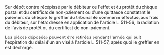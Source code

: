 Sur dépôt contre récépissé par le débiteur de l'effet et du protêt du chèque postal et du certificat de non-paiement ou d'une quittance constatant le paiement du chèque, le greffier du tribunal de commerce effectue, aux frais du débiteur, sur l'état dressé en application de l'article L. 511-56, la radiation de l'avis de protêt ou du certificat de non-paiement.

Les pièces déposées peuvent être retirées pendant l'année qui suit l'expiration du délai d'un an visé à l'article L. 511-57, après quoi le greffier en est déchargé.
